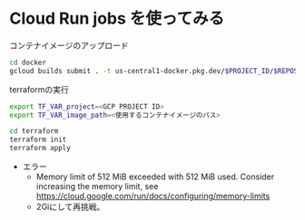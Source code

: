 # Cloud Run jobs を使ってみる

コンテナイメージのアップロード

```sh
cd docker
gcloud builds submit . -t us-central1-docker.pkg.dev/$PROJECT_ID/$REPOSITORY/$IMAGE_NAME
```

terraformの実行

```sh
export TF_VAR_project=<GCP PROJECT ID>
export TF_VAR_image_path=<使用するコンテナイメージのパス>

cd terraform
terraform init
terraform apply
```

* エラー
    - Memory limit of 512 MiB exceeded with 512 MiB used. Consider increasing the memory limit, see https://cloud.google.com/run/docs/configuring/memory-limits
    - 2Giにして再挑戦。
